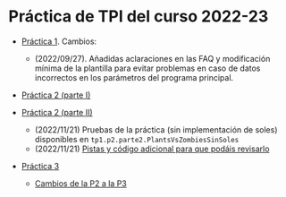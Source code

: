 # Práctica de TPI del curso 2022-23

- [Práctica 1](./enunciados/practica1/practica1.md). Cambios:
    - (2022/09/27). Añadidas aclaraciones en las FAQ y modificación mínima de la plantilla para evitar problemas en caso de datos incorrectos en los parámetros del programa principal.

- [Práctica 2 (parte I)](./enunciados/practica2/practica2_1.md)

- [Práctica 2 (parte II)](./enunciados/practica2/practica2_2.md)
	- (2022/11/21) Pruebas de la práctica (sin implementación de soles) disponibles en `tp1.p2.parte2.PlantsVsZombiesSinSoles`
	- (2022/11/21) [Pistas y código adicional para que podáis revisarlo](https://github.com/informaticaucm-TPI/202223-PlantsVsZombies/pull/4/files)

- [Práctica 3](./enunciados/practica3/practica3.md)
	- [Cambios de la P2 a la P3](https://github.com/informaticaucm-TPI/202223-PlantsVsZombies/pull/5/files)
	